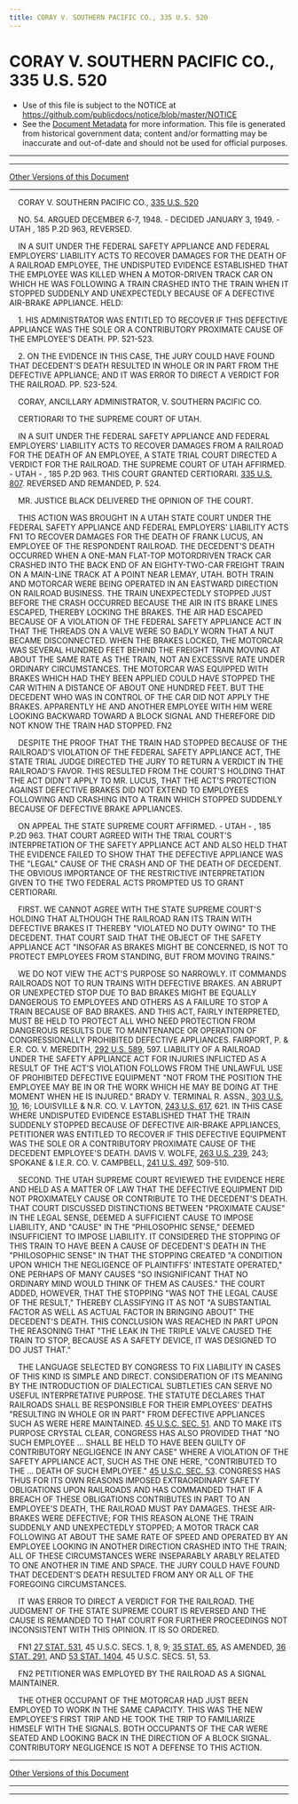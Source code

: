 ```yaml
---
title: CORAY V. SOUTHERN PACIFIC CO., 335 U.S. 520
---
```


# CORAY V. SOUTHERN PACIFIC CO., 335 U.S. 520

* Use of this file is subject to the NOTICE at https://github.com/publicdocs/notice/blob/master/NOTICE
* See the [Document Metadata](../../../index.md) for more information.
  This file is generated from historical government data; content and/or formatting may be inaccurate and out-of-date and should not be used for official purposes.

----------
----------

[Other Versions of this Document](https://publicdocs.github.io/go/links?ns=uslm-x&ref=%2Fus%2Fcourts%2Fscotus%2FusReporter%2F335%2F520)

----------

    CORAY V. SOUTHERN PACIFIC CO., [335 U.S. 520][/us/courts/scotus/usReporter/335/520]

    NO. 54.  ARGUED DECEMBER 6-7, 1948.  - DECIDED JANUARY 3, 1949.  - UTAH , 185 P.2D 963, REVERSED.

    IN A SUIT UNDER THE FEDERAL SAFETY APPLIANCE AND FEDERAL EMPLOYERS' LIABILITY ACTS TO RECOVER DAMAGES FOR THE DEATH OF A RAILROAD EMPLOYEE, THE UNDISPUTED EVIDENCE ESTABLISHED THAT THE EMPLOYEE WAS KILLED WHEN A MOTOR-DRIVEN TRACK CAR ON WHICH HE WAS FOLLOWING A TRAIN CRASHED INTO THE TRAIN WHEN IT STOPPED SUDDENLY AND UNEXPECTEDLY BECAUSE OF A DEFECTIVE AIR-BRAKE APPLIANCE.  HELD:

    1.  HIS ADMINISTRATOR WAS ENTITLED TO RECOVER IF THIS DEFECTIVE APPLIANCE WAS THE SOLE OR A CONTRIBUTORY PROXIMATE CAUSE OF THE EMPLOYEE'S DEATH.  PP. 521-523.

    2.  ON THE EVIDENCE IN THIS CASE, THE JURY COULD HAVE FOUND THAT DECEDENT'S DEATH RESULTED IN WHOLE OR IN PART FROM THE DEFECTIVE APPLIANCE; AND IT WAS ERROR TO DIRECT A VERDICT FOR THE RAILROAD.  PP. 523-524.

    CORAY, ANCILLARY ADMINISTRATOR, V. SOUTHERN PACIFIC CO.

    CERTIORARI TO THE SUPREME COURT OF UTAH.

    IN A SUIT UNDER THE FEDERAL SAFETY APPLIANCE AND FEDERAL EMPLOYERS' LIABILITY ACTS TO RECOVER DAMAGES FROM A RAILROAD FOR THE DEATH OF AN EMPLOYEE, A STATE TRIAL COURT DIRECTED A VERDICT FOR THE RAILROAD.  THE SUPREME COURT OF UTAH AFFIRMED.   - UTAH - , 185 P.2D 963.  THIS COURT GRANTED CERTIORARI.  [335 U.S. 807][/us/courts/scotus/usReporter/335/807].  REVERSED AND REMANDED, P. 524.

    MR. JUSTICE BLACK DELIVERED THE OPINION OF THE COURT.

    THIS ACTION WAS BROUGHT IN A UTAH STATE COURT UNDER THE FEDERAL SAFETY APPLIANCE AND FEDERAL EMPLOYERS' LIABILITY ACTS  FN1  TO RECOVER DAMAGES FOR THE DEATH OF FRANK LUCUS, AN EMPLOYEE OF THE RESPONDENT RAILROAD.  THE DECEDENT'S DEATH OCCURRED WHEN A ONE-MAN FLAT-TOP MOTORDRIVEN TRACK CAR CRASHED INTO THE BACK END OF AN EIGHTY-TWO-CAR FREIGHT TRAIN ON A MAIN-LINE TRACK AT A POINT NEAR LEMAY, UTAH.  BOTH TRAIN AND MOTORCAR WERE BEING OPERATED IN AN EASTWARD DIRECTION ON RAILROAD BUSINESS.  THE TRAIN UNEXPECTEDLY STOPPED JUST BEFORE THE CRASH OCCURRED BECAUSE THE AIR IN ITS BRAKE LINES ESCAPED, THEREBY LOCKING THE BRAKES.  THE AIR HAD ESCAPED BECAUSE OF A VIOLATION OF THE FEDERAL SAFETY APPLIANCE ACT IN THAT THE THREADS ON A VALVE WERE SO BADLY WORN THAT A NUT BECAME DISCONNECTED.  WHEN THE BRAKES LOCKED, THE MOTORCAR WAS SEVERAL HUNDRED FEET BEHIND THE FREIGHT TRAIN MOVING AT ABOUT THE SAME RATE AS THE TRAIN, NOT AN EXCESSIVE RATE UNDER ORDINARY CIRCUMSTANCES.  THE MOTORCAR WAS EQUIPPED WITH BRAKES WHICH HAD THEY BEEN APPLIED COULD HAVE STOPPED THE CAR WITHIN A DISTANCE OF ABOUT ONE HUNDRED FEET.  BUT THE DECEDENT WHO WAS IN CONTROL OF THE CAR DID NOT APPLY THE BRAKES.  APPARENTLY HE AND ANOTHER EMPLOYEE WITH HIM WERE LOOKING BACKWARD TOWARD A BLOCK SIGNAL AND THEREFORE DID NOT KNOW THE TRAIN HAD STOPPED.  FN2

    DESPITE THE PROOF THAT THE TRAIN HAD STOPPED BECAUSE OF THE RAILROAD'S VIOLATION OF THE FEDERAL SAFETY APPLIANCE ACT, THE STATE TRIAL JUDGE DIRECTED THE JURY TO RETURN A VERDICT IN THE RAILROAD'S FAVOR.  THIS RESULTED FROM THE COURT'S HOLDING THAT THE ACT DIDN'T APPLY TO MR. LUCUS, THAT THE ACT'S PROTECTION AGAINST DEFECTIVE BRAKES DID NOT EXTEND TO EMPLOYEES FOLLOWING AND CRASHING INTO A TRAIN WHICH STOPPED SUDDENLY BECAUSE OF DEFECTIVE BRAKE APPLIANCES.

    ON APPEAL THE STATE SUPREME COURT AFFIRMED.   - UTAH - , 185 P.2D 963.  THAT COURT AGREED WITH THE TRIAL COURT'S INTERPRETATION OF THE SAFETY APPLIANCE ACT AND ALSO HELD THAT THE EVIDENCE FAILED TO SHOW THAT THE DEFECTIVE APPLIANCE WAS THE "LEGAL" CAUSE OF THE CRASH AND OF THE DEATH OF DECEDENT.  THE OBVIOUS IMPORTANCE OF THE RESTRICTIVE INTERPRETATION GIVEN TO THE TWO FEDERAL ACTS PROMPTED US TO GRANT CERTIORARI.

    FIRST.  WE CANNOT AGREE WITH THE STATE SUPREME COURT'S HOLDING THAT ALTHOUGH THE RAILROAD RAN ITS TRAIN WITH DEFECTIVE BRAKES IT THEREBY "VIOLATED NO DUTY OWING" TO THE DECEDENT.  THAT COURT SAID THAT THE OBJECT OF THE SAFETY APPLIANCE ACT "INSOFAR AS BRAKES MIGHT BE CONCERNED, IS NOT TO PROTECT EMPLOYEES FROM STANDING, BUT FROM MOVING TRAINS."

    WE DO NOT VIEW THE ACT'S PURPOSE SO NARROWLY.  IT COMMANDS RAILROADS NOT TO RUN TRAINS WITH DEFECTIVE BRAKES.  AN ABRUPT OR UNEXPECTED STOP DUE TO BAD BRAKES MIGHT BE EQUALLY DANGEROUS TO EMPLOYEES AND OTHERS AS A FAILURE TO STOP A TRAIN BECAUSE OF BAD BRAKES.  AND THIS ACT, FAIRLY INTERPRETED, MUST BE HELD TO PROTECT ALL WHO NEED PROTECTION FROM DANGEROUS RESULTS DUE TO MAINTENANCE OR OPERATION OF CONGRESSIONALLY PROHIBITED DEFECTIVE APPLIANCES.  FAIRPORT, P. & E.R. CO. V. MEREDITH, [292 U.S. 589][/us/courts/scotus/usReporter/292/589], 597.  LIABILITY OF A RAILROAD UNDER THE SAFETY APPLIANCE ACT FOR INJURIES INFLICTED AS A RESULT OF THE ACT'S VIOLATION FOLLOWS FROM THE UNLAWFUL USE OF PROHIBITED DEFECTIVE EQUIPMENT "NOT FROM THE POSITION THE EMPLOYEE MAY BE IN OR THE WORK WHICH HE MAY BE DOING AT THE MOMENT WHEN HE IS INJURED."  BRADY V. TERMINAL R. ASSN., [303 U.S. 10][/us/courts/scotus/usReporter/303/10], 16; LOUISVILLE & N.R. CO. V. LAYTON, [243 U.S. 617][/us/courts/scotus/usReporter/243/617], 621.  IN THIS CASE WHERE UNDISPUTED EVIDENCE ESTABLISHED THAT THE TRAIN SUDDENLY STOPPED BECAUSE OF DEFECTIVE AIR-BRAKE APPLIANCES, PETITIONER WAS ENTITLED TO RECOVER IF THIS DEFECTIVE EQUIPMENT WAS THE SOLE OR A CONTRIBUTORY PROXIMATE CAUSE OF THE DECEDENT EMPLOYEE'S DEATH.  DAVIS V. WOLFE, [263 U.S. 239][/us/courts/scotus/usReporter/263/239], 243; SPOKANE & I.E.R. CO. V. CAMPBELL, [241 U.S. 497][/us/courts/scotus/usReporter/241/497], 509-510.

    SECOND.  THE UTAH SUPREME COURT REVIEWED THE EVIDENCE HERE AND HELD AS A MATTER OF LAW THAT THE DEFECTIVE EQUIPMENT DID NOT PROXIMATELY CAUSE OR CONTRIBUTE TO THE DECEDENT'S DEATH.  THAT COURT DISCUSSED DISTINCTIONS BETWEEN "PROXIMATE CAUSE" IN THE LEGAL SENSE, DEEMED A SUFFICIENT CAUSE TO IMPOSE LIABILITY, AND "CAUSE" IN THE "PHILOSOPHIC SENSE," DEEMED INSUFFICIENT TO IMPOSE LIABILITY.  IT CONSIDERED THE STOPPING OF THIS TRAIN TO HAVE BEEN A CAUSE OF DECEDENT'S DEATH IN THE "PHILOSOPHIC SENSE" IN THAT THE STOPPING CREATED "A CONDITION UPON WHICH THE NEGLIGENCE OF PLAINTIFFS' INTESTATE OPERATED," ONE PERHAPS OF MANY CAUSES "SO INSIGNIFICANT THAT NO ORDINARY MIND WOULD THINK OF THEM AS CAUSES."  THE COURT ADDED, HOWEVER, THAT THE STOPPING "WAS NOT THE LEGAL CAUSE OF THE RESULT," THEREBY CLASSIFYING IT AS NOT "A SUBSTANTIAL FACTOR AS WELL AS ACTUAL FACTOR IN BRINGING ABOUT" THE DECEDENT'S DEATH.  THIS CONCLUSION WAS REACHED IN PART UPON THE REASONING THAT "THE LEAK IN THE TRIPLE VALVE CAUSED THE TRAIN TO STOP, BECAUSE AS A SAFETY DEVICE, IT WAS DESIGNED TO DO JUST THAT."

    THE LANGUAGE SELECTED BY CONGRESS TO FIX LIABILITY IN CASES OF THIS KIND IS SIMPLE AND DIRECT.  CONSIDERATION OF ITS MEANING BY THE INTRODUCTION OF DIALECTICAL SUBTLETIES CAN SERVE NO USEFUL INTERPRETATIVE PURPOSE.  THE STATUTE DECLARES THAT RAILROADS SHALL BE RESPONSIBLE FOR THEIR EMPLOYEES' DEATHS "RESULTING IN WHOLE OR IN PART" FROM DEFECTIVE APPLIANCES SUCH AS WERE HERE MAINTAINED.  [45 U.S.C. SEC. 51][/us/usc/t45/s51].  AND TO MAKE ITS PURPOSE CRYSTAL CLEAR, CONGRESS HAS ALSO PROVIDED THAT "NO SUCH EMPLOYEE  ...  SHALL BE HELD TO HAVE BEEN GUILTY OF CONTRIBUTORY NEGLIGENCE IN ANY CASE" WHERE A VIOLATION OF THE SAFETY APPLIANCE ACT, SUCH AS THE ONE HERE, "CONTRIBUTED TO THE ...  DEATH OF SUCH EMPLOYEE."  [45 U.S.C. SEC. 53][/us/usc/t45/s53].  CONGRESS HAS THUS FOR ITS OWN REASONS IMPOSED EXTRAORDINARY SAFETY OBLIGATIONS UPON RAILROADS AND HAS COMMANDED THAT IF A BREACH OF THESE OBLIGATIONS CONTRIBUTES IN PART TO AN EMPLOYEE'S DEATH, THE RAILROAD MUST PAY DAMAGES.  THESE AIR-BRAKES WERE DEFECTIVE; FOR THIS REASON ALONE THE TRAIN SUDDENLY AND UNEXPECTEDLY STOPPED; A MOTOR TRACK CAR FOLLOWING AT ABOUT THE SAME RATE OF SPEED AND OPERATED BY AN EMPLOYEE LOOKING IN ANOTHER DIRECTION CRASHED INTO THE TRAIN; ALL OF THESE CIRCUMSTANCES WERE INSEPARABLY ARABLY RELATED TO ONE ANOTHER IN TIME AND SPACE.  THE JURY COULD HAVE FOUND THAT DECEDENT'S DEATH RESULTED FROM ANY OR ALL OF THE FOREGOING CIRCUMSTANCES.

    IT WAS ERROR TO DIRECT A VERDICT FOR THE RAILROAD.  THE JUDGMENT OF THE STATE SUPREME COURT IS REVERSED AND THE CAUSE IS REMANDED TO THAT COURT FOR FURTHER PROCEEDINGS NOT INCONSISTENT WITH THIS OPINION.  IT IS SO ORDERED.

    FN1  [27 STAT. 531][/us/stat/27/531], 45 U.S.C. SECS. 1, 8, 9; [35 STAT. 65][/us/stat/35/65], AS AMENDED, [36 STAT. 291][/us/stat/36/291], AND [53 STAT. 1404][/us/stat/53/1404], 45 U.S.C. SECS. 51, 53.

    FN2  PETITIONER WAS EMPLOYED BY THE RAILROAD AS A SIGNAL MAINTAINER.

    THE OTHER OCCUPANT OF THE MOTORCAR HAD JUST BEEN EMPLOYED TO WORK IN THE SAME CAPACITY.  THIS WAS THE NEW EMPLOYEE'S FIRST TRIP AND HE TOOK THE TRIP TO FAMILIARIZE HIMSELF WITH THE SIGNALS.  BOTH OCCUPANTS OF THE CAR WERE SEATED AND LOOKING BACK IN THE DIRECTION OF A BLOCK SIGNAL.  CONTRIBUTORY NEGLIGENCE IS NOT A DEFENSE TO THIS ACTION.

----------

[Other Versions of this Document](https://publicdocs.github.io/go/links?ns=uslm-x&ref=%2Fus%2Fcourts%2Fscotus%2FusReporter%2F335%2F520)

----------
----------

[/us/courts/scotus/usReporter/335/520]: https://publicdocs.github.io/go/links?ns=uslm-x&ref=%2Fus%2Fcourts%2Fscotus%2FusReporter%2F335%2F520
[/us/courts/scotus/usReporter/335/807]: https://publicdocs.github.io/go/links?ns=uslm-x&ref=%2Fus%2Fcourts%2Fscotus%2FusReporter%2F335%2F807
[/us/courts/scotus/usReporter/292/589]: https://publicdocs.github.io/go/links?ns=uslm-x&ref=%2Fus%2Fcourts%2Fscotus%2FusReporter%2F292%2F589
[/us/courts/scotus/usReporter/303/10]: https://publicdocs.github.io/go/links?ns=uslm-x&ref=%2Fus%2Fcourts%2Fscotus%2FusReporter%2F303%2F10
[/us/courts/scotus/usReporter/243/617]: https://publicdocs.github.io/go/links?ns=uslm-x&ref=%2Fus%2Fcourts%2Fscotus%2FusReporter%2F243%2F617
[/us/courts/scotus/usReporter/263/239]: https://publicdocs.github.io/go/links?ns=uslm-x&ref=%2Fus%2Fcourts%2Fscotus%2FusReporter%2F263%2F239
[/us/courts/scotus/usReporter/241/497]: https://publicdocs.github.io/go/links?ns=uslm-x&ref=%2Fus%2Fcourts%2Fscotus%2FusReporter%2F241%2F497
[/us/usc/t45/s51]: https://publicdocs.github.io/go/links?ns=uslm&ref=%2Fus%2Fusc%2Ft45%2Fs51
[/us/usc/t45/s53]: https://publicdocs.github.io/go/links?ns=uslm&ref=%2Fus%2Fusc%2Ft45%2Fs53
[/us/stat/27/531]: https://publicdocs.github.io/go/links?ns=uslm&ref=%2Fus%2Fstat%2F27%2F531
[/us/stat/35/65]: https://publicdocs.github.io/go/links?ns=uslm&ref=%2Fus%2Fstat%2F35%2F65
[/us/stat/36/291]: https://publicdocs.github.io/go/links?ns=uslm&ref=%2Fus%2Fstat%2F36%2F291
[/us/stat/53/1404]: https://publicdocs.github.io/go/links?ns=uslm&ref=%2Fus%2Fstat%2F53%2F1404


